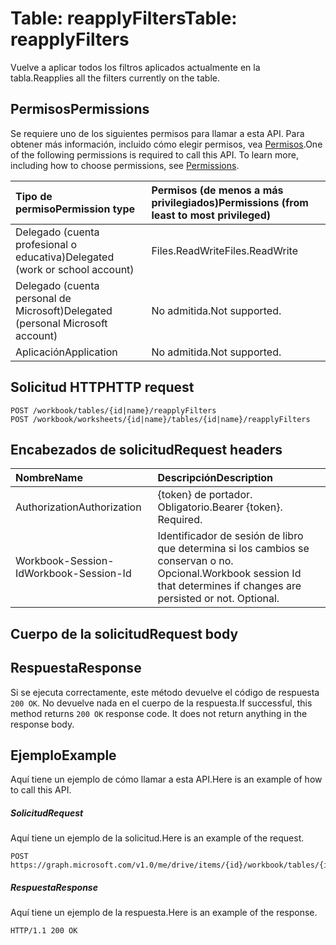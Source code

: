 # <a name="table-reapplyfilters"></a><span data-ttu-id="5dda7-101">Table: reapplyFilters</span><span class="sxs-lookup"><span data-stu-id="5dda7-101">Table: reapplyFilters</span></span>

<span data-ttu-id="5dda7-102">Vuelve a aplicar todos los filtros aplicados actualmente en la tabla.</span><span class="sxs-lookup"><span data-stu-id="5dda7-102">Reapplies all the filters currently on the table.</span></span>
## <a name="permissions"></a><span data-ttu-id="5dda7-103">Permisos</span><span class="sxs-lookup"><span data-stu-id="5dda7-103">Permissions</span></span>
<span data-ttu-id="5dda7-p101">Se requiere uno de los siguientes permisos para llamar a esta API. Para obtener más información, incluido cómo elegir permisos, vea [Permisos](../../../concepts/permissions_reference.md).</span><span class="sxs-lookup"><span data-stu-id="5dda7-p101">One of the following permissions is required to call this API. To learn more, including how to choose permissions, see [Permissions](../../../concepts/permissions_reference.md).</span></span>

|<span data-ttu-id="5dda7-106">Tipo de permiso</span><span class="sxs-lookup"><span data-stu-id="5dda7-106">Permission type</span></span>      | <span data-ttu-id="5dda7-107">Permisos (de menos a más privilegiados)</span><span class="sxs-lookup"><span data-stu-id="5dda7-107">Permissions (from least to most privileged)</span></span>              |
|:--------------------|:---------------------------------------------------------|
|<span data-ttu-id="5dda7-108">Delegado (cuenta profesional o educativa)</span><span class="sxs-lookup"><span data-stu-id="5dda7-108">Delegated (work or school account)</span></span> | <span data-ttu-id="5dda7-109">Files.ReadWrite</span><span class="sxs-lookup"><span data-stu-id="5dda7-109">Files.ReadWrite</span></span>    |
|<span data-ttu-id="5dda7-110">Delegado (cuenta personal de Microsoft)</span><span class="sxs-lookup"><span data-stu-id="5dda7-110">Delegated (personal Microsoft account)</span></span> | <span data-ttu-id="5dda7-111">No admitida.</span><span class="sxs-lookup"><span data-stu-id="5dda7-111">Not supported.</span></span>    |
|<span data-ttu-id="5dda7-112">Aplicación</span><span class="sxs-lookup"><span data-stu-id="5dda7-112">Application</span></span> | <span data-ttu-id="5dda7-113">No admitida.</span><span class="sxs-lookup"><span data-stu-id="5dda7-113">Not supported.</span></span> |

## <a name="http-request"></a><span data-ttu-id="5dda7-114">Solicitud HTTP</span><span class="sxs-lookup"><span data-stu-id="5dda7-114">HTTP request</span></span>
<!-- { "blockType": "ignored" } -->
```http
POST /workbook/tables/{id|name}/reapplyFilters
POST /workbook/worksheets/{id|name}/tables/{id|name}/reapplyFilters

```
## <a name="request-headers"></a><span data-ttu-id="5dda7-115">Encabezados de solicitud</span><span class="sxs-lookup"><span data-stu-id="5dda7-115">Request headers</span></span>
| <span data-ttu-id="5dda7-116">Nombre</span><span class="sxs-lookup"><span data-stu-id="5dda7-116">Name</span></span>       | <span data-ttu-id="5dda7-117">Descripción</span><span class="sxs-lookup"><span data-stu-id="5dda7-117">Description</span></span>|
|:---------------|:----------|
| <span data-ttu-id="5dda7-118">Authorization</span><span class="sxs-lookup"><span data-stu-id="5dda7-118">Authorization</span></span>  | <span data-ttu-id="5dda7-p102">{token} de portador. Obligatorio.</span><span class="sxs-lookup"><span data-stu-id="5dda7-p102">Bearer {token}. Required.</span></span> |
| <span data-ttu-id="5dda7-121">Workbook-Session-Id</span><span class="sxs-lookup"><span data-stu-id="5dda7-121">Workbook-Session-Id</span></span>  | <span data-ttu-id="5dda7-p103">Identificador de sesión de libro que determina si los cambios se conservan o no. Opcional.</span><span class="sxs-lookup"><span data-stu-id="5dda7-p103">Workbook session Id that determines if changes are persisted or not. Optional.</span></span>|

## <a name="request-body"></a><span data-ttu-id="5dda7-124">Cuerpo de la solicitud</span><span class="sxs-lookup"><span data-stu-id="5dda7-124">Request body</span></span>

## <a name="response"></a><span data-ttu-id="5dda7-125">Respuesta</span><span class="sxs-lookup"><span data-stu-id="5dda7-125">Response</span></span>

<span data-ttu-id="5dda7-p104">Si se ejecuta correctamente, este método devuelve el código de respuesta `200 OK`. No devuelve nada en el cuerpo de la respuesta.</span><span class="sxs-lookup"><span data-stu-id="5dda7-p104">If successful, this method returns `200 OK` response code. It does not return anything in the response body.</span></span>

## <a name="example"></a><span data-ttu-id="5dda7-128">Ejemplo</span><span class="sxs-lookup"><span data-stu-id="5dda7-128">Example</span></span>
<span data-ttu-id="5dda7-129">Aquí tiene un ejemplo de cómo llamar a esta API.</span><span class="sxs-lookup"><span data-stu-id="5dda7-129">Here is an example of how to call this API.</span></span>
##### <a name="request"></a><span data-ttu-id="5dda7-130">Solicitud</span><span class="sxs-lookup"><span data-stu-id="5dda7-130">Request</span></span>
<span data-ttu-id="5dda7-131">Aquí tiene un ejemplo de la solicitud.</span><span class="sxs-lookup"><span data-stu-id="5dda7-131">Here is an example of the request.</span></span>
<!-- {
  "blockType": "request",
  "name": "table_reapplyfilters"
}-->
```http
POST https://graph.microsoft.com/v1.0/me/drive/items/{id}/workbook/tables/{id|name}/reapplyFilters
```

##### <a name="response"></a><span data-ttu-id="5dda7-132">Respuesta</span><span class="sxs-lookup"><span data-stu-id="5dda7-132">Response</span></span>
<span data-ttu-id="5dda7-133">Aquí tiene un ejemplo de la respuesta.</span><span class="sxs-lookup"><span data-stu-id="5dda7-133">Here is an example of the response.</span></span> 
<!-- {
  "blockType": "response",
  "truncated": true,
  "@odata.type": "microsoft.graph.none"
} -->
```http
HTTP/1.1 200 OK
```

<!-- uuid: 8fcb5dbc-d5aa-4681-8e31-b001d5168d79
2015-10-25 14:57:30 UTC -->
<!-- {
  "type": "#page.annotation",
  "description": "Table: reapplyFilters",
  "keywords": "",
  "section": "documentation",
  "tocPath": ""
}-->